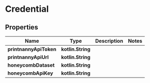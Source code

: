 
# Credential

## Properties
Name | Type | Description | Notes
------------ | ------------- | ------------- | -------------
**printnannyApiToken** | **kotlin.String** |  | 
**printnannyApiUrl** | **kotlin.String** |  | 
**honeycombDataset** | **kotlin.String** |  | 
**honeycombApiKey** | **kotlin.String** |  | 



